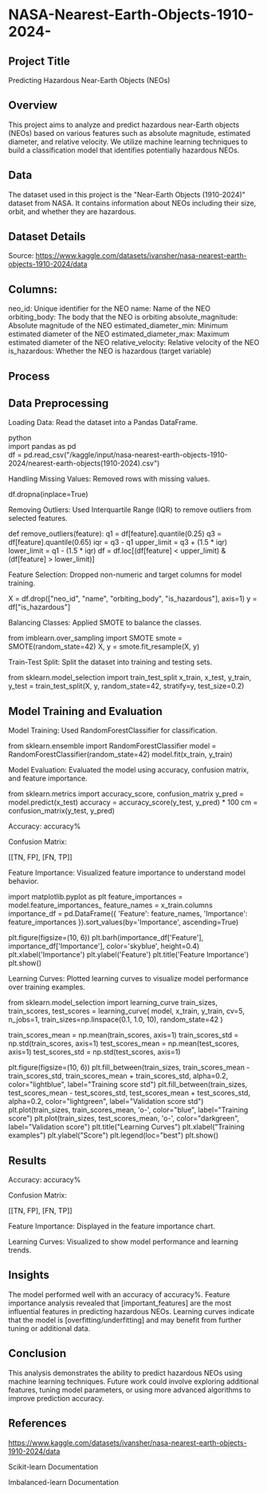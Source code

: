 # NASA-Nearest-Earth-Objects-1910-2024-

## Project Title

Predicting Hazardous Near-Earth Objects (NEOs)

## Overview

This project aims to analyze and predict hazardous near-Earth objects (NEOs) based on various features such as absolute magnitude, estimated diameter, and relative velocity. We utilize machine learning techniques to build a classification model that identifies potentially hazardous NEOs.


## Data

 The dataset used in this project is the "Near-Earth Objects (1910-2024)" dataset from NASA. It contains information about NEOs including their size, orbit, and whether they are hazardous.

## Dataset Details

Source: https://www.kaggle.com/datasets/ivansher/nasa-nearest-earth-objects-1910-2024/data

## Columns:

neo_id: Unique identifier for the NEO
name: Name of the NEO
orbiting_body: The body that the NEO is orbiting
absolute_magnitude: Absolute magnitude of the NEO
estimated_diameter_min: Minimum estimated diameter of the NEO
estimated_diameter_max: Maximum estimated diameter of the NEO
relative_velocity: Relative velocity of the NEO
is_hazardous: Whether the NEO is hazardous (target variable)


## Process

## Data Preprocessing

Loading Data: Read the dataset into a Pandas DataFrame.

python<br>import pandas as pd<br>df = pd.read_csv("/kaggle/input/nasa-nearest-earth-objects-1910-2024/nearest-earth-objects(1910-2024).csv")<br>



Handling Missing Values: Removed rows with missing values.

df.dropna(inplace=True)

Removing Outliers: Used Interquartile Range (IQR) to remove outliers from selected features.

def remove_outliers(feature):
    q1 = df[feature].quantile(0.25)
    q3 = df[feature].quantile(0.65)
    iqr = q3 - q1
    upper_limit = q3 + (1.5 * iqr)
    lower_limit = q1 - (1.5 * iqr)
    df = df.loc[(df[feature] < upper_limit) & (df[feature] > lower_limit)]


Feature Selection: Dropped non-numeric and target columns for model training.

X = df.drop(["neo_id", "name", "orbiting_body", "is_hazardous"], axis=1)
y = df["is_hazardous"]


Balancing Classes: Applied SMOTE to balance the classes.

from imblearn.over_sampling import SMOTE
smote = SMOTE(random_state=42)
X, y = smote.fit_resample(X, y)


Train-Test Split: Split the dataset into training and testing sets.

from sklearn.model_selection import train_test_split
x_train, x_test, y_train, y_test = train_test_split(X, y, random_state=42, stratify=y, test_size=0.2)


## Model Training and Evaluation

Model Training: Used RandomForestClassifier for classification.

from sklearn.ensemble import RandomForestClassifier
model = RandomForestClassifier(random_state=42)
model.fit(x_train, y_train)


Model Evaluation: Evaluated the model using accuracy, confusion matrix, and feature importance.

from sklearn.metrics import accuracy_score, confusion_matrix
y_pred = model.predict(x_test)
accuracy = accuracy_score(y_test, y_pred) * 100
cm = confusion_matrix(y_test, y_pred)


Accuracy: accuracy%

Confusion Matrix:

[[TN, FP],
 [FN, TP]]


 Feature Importance: Visualized feature importance to understand model behavior.

 import matplotlib.pyplot as plt
feature_importances = model.feature_importances_
feature_names = x_train.columns
importance_df = pd.DataFrame({
    'Feature': feature_names,
    'Importance': feature_importances
}).sort_values(by='Importance', ascending=True)

plt.figure(figsize=(10, 6))
plt.barh(importance_df['Feature'], importance_df['Importance'], color='skyblue', height=0.4)
plt.xlabel('Importance')
plt.ylabel('Feature')
plt.title('Feature Importance')
plt.show()



Learning Curves: Plotted learning curves to visualize model performance over training examples.

from sklearn.model_selection import learning_curve
train_sizes, train_scores, test_scores = learning_curve(
    model, x_train, y_train, cv=5, n_jobs=1, train_sizes=np.linspace(0.1, 1.0, 10), random_state=42
)

train_scores_mean = np.mean(train_scores, axis=1)
train_scores_std = np.std(train_scores, axis=1)
test_scores_mean = np.mean(test_scores, axis=1)
test_scores_std = np.std(test_scores, axis=1)

plt.figure(figsize=(10, 6))
plt.fill_between(train_sizes, train_scores_mean - train_scores_std,
                 train_scores_mean + train_scores_std, alpha=0.2, color="lightblue", label="Training score std")
plt.fill_between(train_sizes, test_scores_mean - test_scores_std,
                 test_scores_mean + test_scores_std, alpha=0.2, color="lightgreen", label="Validation score std")
plt.plot(train_sizes, train_scores_mean, 'o-', color="blue", label="Training score")
plt.plot(train_sizes, test_scores_mean, 'o-', color="darkgreen", label="Validation score")
plt.title("Learning Curves")
plt.xlabel("Training examples")
plt.ylabel("Score")
plt.legend(loc="best")
plt.show()




## Results

Accuracy: accuracy%

Confusion Matrix:

[[TN, FP],
 [FN, TP]]


Feature Importance: Displayed in the feature importance chart.

Learning Curves: Visualized to show model performance and learning trends.



## Insights

The model performed well with an accuracy of accuracy%.
Feature importance analysis revealed that [important_features] are the most influential features in predicting hazardous NEOs.
Learning curves indicate that the model is [overfitting/underfitting] and may benefit from further tuning or additional data.


## Conclusion

This analysis demonstrates the ability to predict hazardous NEOs using machine learning techniques. Future work could involve exploring additional features, tuning model parameters, or using more advanced algorithms to improve prediction accuracy.


## References

https://www.kaggle.com/datasets/ivansher/nasa-nearest-earth-objects-1910-2024/data

Scikit-learn Documentation

Imbalanced-learn Documentation
